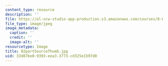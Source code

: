 ```yaml
---
content_type: resource
description: ''
file: https://ol-ocw-studio-app-production.s3.amazonaws.com/courses/8-02-physics-ii-electricity-and-magnetism-spring-2007/33d87be09393eea33773cd325e1597d0_02partSourceThumb.jpg
file_type: image/jpeg
image_metadata:
  caption: ''
  credit: ''
  image-alt: ''
resourcetype: Image
title: 02partSourceThumb.jpg
uid: 33d87be0-9393-eea3-3773-cd325e1597d0
---
```

